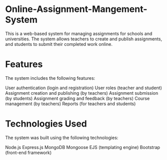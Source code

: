 # Online-Assignment-Mangement-System
This is a web-based system for managing assignments for schools and universities. The system allows teachers to create and publish assignments, and students to submit their completed work online.

# Features
The system includes the following features:

User authentication (login and registration)
User roles (teacher and student)
Assignment creation and publishing (by teachers)
Assignment submission (by students)
Assignment grading and feedback (by teachers)
Course management (by teachers)
Reports (for teachers and students)

# Technologies Used
The system was built using the following technologies:

Node.js
Express.js
MongoDB
Mongoose
EJS (templating engine)
Bootstrap (front-end framework)
